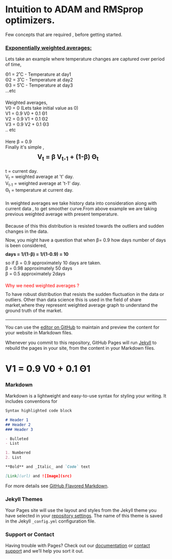 

<h1>Intuition to  ADAM and RMSprop optimizers.</h1>

<p>Few concepts that are required , before getting started.</p>

<h3><u>Exponentially weighted averages:</u></h3>

<p>Lets take an example where temperature changes are captured over period of time, </p>


<div>Θ1 = 2˚C  - Temperature at day1</div> 
<div>Θ2 = 3˚C  - Temperature at day2</div> 
<div>Θ3 = 5˚C  - Temperature at day3 </div>
<div style="margin-bottom:20px;">...etc </div>
 

 <div>Weighted averages, </div>
 <div>V0  = 0 (Lets take initial value as 0)</div>
 <div>V1  =  0.9  V0   + 0.1 Θ1</div> 
 <div>V2  =  0.9  V1   + 0.1 Θ2 </div>
 <div>V3  =  0.9  V2   + 0.1 Θ3 </div>
  <div  style="margin-bottom:20px;">.. etc  </div>
 
 
<div> Here β = 0.9 </div>
<div style="margin-bottom:10px;"> Finally it's simple , </div>

<div style="margin-bottom:20px;font-size: 20px;margin-left:5em">
		  <b>  V<sub>t</sub> = β V<sub>t-1</sub> + (1-β) Θ<sub>t</sub></b></div>
<div>t = current day.</div>

<div>V<sub>t</sub> = weighted average at 't' day.</div>
<div>V<sub>t-1</sub> = weighted average at 't-1' day.</div>
<div  style="margin-bottom:20px;">Θ<sub>t</sub> = temperature at current day.</div>

<div style="margin-bottom:20px;">	
In weighted averages we take history data into consideration along with current data , to get smoother curve.From above example we are taking previous weighted average with present temperature.
</div>
<div style="margin-bottom:10px;">Because of this this distribution is resisted towards the outliers and sudden changes in the data.</div>

<div style="margin-bottom:10px;">Now, you might have a question that when  β= 0.9 how days number of days is been considered,</div>


<div style="margin-bottom:10px;"> <b>days = 1/(1-β) = 1/(1-0.9) = 10</b> </div>


<div> so if β = 0.9  approximately 10 days are taken.</div>
    <div>β = 0.98 approximately 50 days</div>
    <div style="margin-bottom:20px;">β = 0.5  approximately 2days</div>

<div style="margin-bottom:10px;color:red;">Why we need weighted averages ?</div>


<div style="margin-bottom:20px;"> To have robust distribution that resists the sudden fluctuation in the data or outliers. Other than data science this is used in the field of share market,where they represent weighted average graph to understand the ground truth of the market.</div>

 



___________________________________________________________________________________

 







You can use the [editor on GitHub](https://github.com/towardsdatascience/towardsdatascience.github.io/edit/master/index.md) to maintain and preview the content for your website in Markdown files.

Whenever you commit to this repository, GitHub Pages will run [Jekyll](https://jekyllrb.com/) to rebuild the pages in your site, from the content in your Markdown files.

<h1>V1 =  0.9  V0   + 0.1 Θ1 </h1>

### Markdown

Markdown is a lightweight and easy-to-use syntax for styling your writing. It includes conventions for

```markdown
Syntax highlighted code block

# Header 1
## Header 2
### Header 3

- Bulleted
- List

1. Numbered
2. List

**Bold** and _Italic_ and `Code` text

[Link](url) and ![Image](src)
```

For more details see [GitHub Flavored Markdown](https://guides.github.com/features/mastering-markdown/).

### Jekyll Themes

Your Pages site will use the layout and styles from the Jekyll theme you have selected in your [repository settings](https://github.com/towardsdatascience/towardsdatascience.github.io/settings). The name of this theme is saved in the Jekyll `_config.yml` configuration file.

### Support or Contact

Having trouble with Pages? Check out our [documentation](https://help.github.com/categories/github-pages-basics/) or [contact support](https://github.com/contact) and we’ll help you sort it out.
